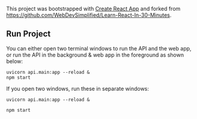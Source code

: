 This project was bootstrapped with [Create React App](https://github.com/facebook/create-react-app) and forked from https://github.com/WebDevSimplified/Learn-React-In-30-Minutes.

## Run Project
You can either open two terminal windows to run the API and the web app, or run the API in the background & web app in the foreground as shown below:
```
uvicorn api.main:app --reload &
npm start
```

If you open two windows, run these in separate windows:

`uvicorn api.main:app --reload &`

`npm start`